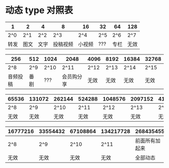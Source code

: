 # 动态 type 对照表
| 1    | 2    | 4    | 8        | 16     | 32  | 64   | 128  |
| ---- | ---- | ---- | -------- | ------ | --- | ---- | ---- |
| 2^0  | 2^1  | 2^2  | 2^3      | 2^4    | 2^5 | 2^6  | 2^7  |
| 转发 | 图文 | 文字 | 投稿视频 | 小视频 | ??? | 专栏 | 无效 |

| 256      | 512  | 1024 | 2048       | 4096 | 8192 | 16384 | 32768 |
| -------- | ---- | ---- | ---------- | ---- | ---- | ----- | ----- |
| 2^8      | 2^9  | 2^10 | 2^11       | 2^12 | 2^13 | 2^14  | 2^15  |
| 音频投稿 | 番剧 | ???  | 会员购分享 | 无效 | 无效 | 无效  | 无效  |

| 65536 | 131072 | 262144 | 524288 | 1048576 | 2097152 | 4194304 | 8388608 |
| ----- | ------ | ------ | ------ | ------- | ------- | ------- | ------- |
| 2^8   | 2^9    | 2^10   | 2^11   | 2^12    | 2^13    | 2^14    | 2^15    |
| 无效  | 无效   | 无效   | 无效   | 无效    | 无效    | 无效    | 无效    |

| 16777216 | 33554432 | 67108864 | 134217728 | 268435455      |
| -------- | -------- | -------- | --------- | -------------- |
| 2^8      | 2^9      | 2^10     | 2^11      | 前面所有加起来 |
| 无效     | 无效     | 无效     | 无效      | 全部动态       |